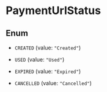 
# PaymentUrlStatus

## Enum


* `CREATED` (value: `"Created"`)

* `USED` (value: `"Used"`)

* `EXPIRED` (value: `"Expired"`)

* `CANCELLED` (value: `"Cancelled"`)




